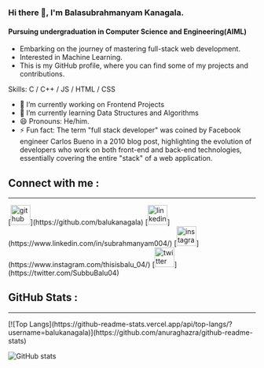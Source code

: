 ### Hi there 👋, I'm Balasubrahmanyam Kanagala.
#### Pursuing undergraduation in Computer Science and Engineering(AIML)
<ul>
<li>Embarking on the journey of mastering full-stack web development.</li>
<li>Interested in Machine Learning.</li>
<li>This is my GitHub profile, where you can find some of my projects and contributions.</li>
</ul>

Skills: C / C++ / JS / HTML / CSS

- 🔭 I’m currently working on Frontend Projects 
- 🌱 I’m currently learning Data Structures and Algorithms 
- 😄 Pronouns: He/him. 
- ⚡ Fun fact: The term "full stack developer" was coined by Facebook engineer Carlos Bueno in a 2010 blog post, highlighting the evolution of developers who work on both front-end and back-end technologies, essentially covering the entire "stack" of a web application. 

<h2>Connect with me : </h2>
<hr>
[<img src='https://cdn.jsdelivr.net/npm/simple-icons@3.0.1/icons/github.svg' alt='github' height='40'>](https://github.com/balukanagala)  [<img src='https://cdn.jsdelivr.net/npm/simple-icons@3.0.1/icons/linkedin.svg' alt='linkedin' height='40'>](https://www.linkedin.com/in/subrahmanyam004/)  [<img src='https://cdn.jsdelivr.net/npm/simple-icons@3.0.1/icons/instagram.svg' alt='instagram' height='40'>](https://www.instagram.com/thisisbalu_04/)  [<img src='https://cdn.jsdelivr.net/npm/simple-icons@3.0.1/icons/twitter.svg' alt='twitter' height='40'>](https://twitter.com/SubbuBalu04)  
<h2>GitHub Stats : </h2>
<hr>
[![Top Langs](https://github-readme-stats.vercel.app/api/top-langs/?username=balukanagala)](https://github.com/anuraghazra/github-readme-stats)

![GitHub stats](https://github-readme-stats.vercel.app/api?username=balukanagala&show_icons=true)  

